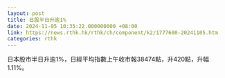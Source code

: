 ```yaml
---
layout: post
title: 日股半日升逾1%
date: 2024-11-05 10:35:22.000000000 +08:00
link: https://news.rthk.hk/rthk/ch/component/k2/1777600-20241105.htm
categories: rthk
---
```


日本股市半日升逾1%，日經平均指數上午收市報38474點，升420點，升幅1.11%。
